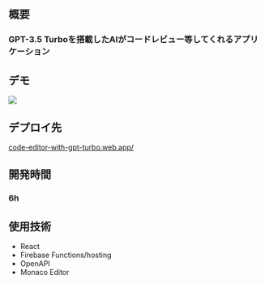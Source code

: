 ## 概要

### GPT-3.5 Turboを搭載したAIがコードレビュー等してくれるアプリケーション

## デモ

[![](https://img.youtube.com/vi/RY0uuKmd36c/0.jpg)](https://www.youtube.com/watch?v=RY0uuKmd36c)

## デプロイ先

[code-editor-with-gpt-turbo.web.app/](http://code-editor-with-gpt-turbo.web.app/)

## 開発時間

### 6h

## 使用技術

- React
- Firebase Functions/hosting
- OpenAPI
- Monaco Editor